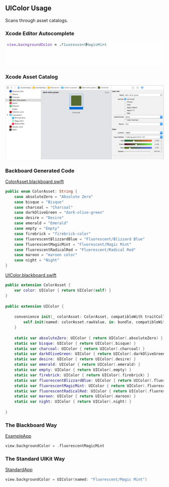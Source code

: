 ## UIColor Usage

Scans through asset catalogs.

### Xcode Editor Autocomplete

![Autocomplete UIColor](Images/AutocompleteUIColor.gif)

### Xcode Asset Catalog

![Asset Color Dark Olive Green](Images/AssetColorDarkOliveGreen.png)

### Backboard Generated Code

[ColorAsset.blackboard.swift](/ExampleApp/Source/Generated/ColorAsset.blackboard.swift)

```swift
public enum ColorAsset: String {
    case absoluteZero = "Absolute Zero"
    case bisque = "Bisque"
    case charcoal = "Charcoal"
    case darkOliveGreen = "dark-olive-green"
    case desire = "Desire"
    case emerald = "Emerald"
    case empty = "Empty"
    case firebrick = "firebrick-color"
    case fluorescentBlizzardBlue = "Fluorescent/Blizzard Blue"
    case fluorescentMagicMint = "Fluorescent/Magic Mint"
    case fluorescentRadicalRed = "Fluorescent/Radical Red"
    case maroon = "maroon color"
    case night = "Night"
}
```

[UIColor.blackboard.swift](/ExampleApp/Source/Generated/UIColor.blackboard.swift)

```swift
public extension ColorAsset {
    var color: UIColor { return UIColor(self) }
}

public extension UIColor {
    
    convenience init(_ colorAsset: ColorAsset, compatibleWith traitCollection: UITraitCollection? = nil) {
        self.init(named: colorAsset.rawValue, in: bundle, compatibleWith: traitCollection)!
    }
    
    static var absoluteZero: UIColor { return UIColor(.absoluteZero) }
    static var bisque: UIColor { return UIColor(.bisque) }
    static var charcoal: UIColor { return UIColor(.charcoal) }
    static var darkOliveGreen: UIColor { return UIColor(.darkOliveGreen) }
    static var desire: UIColor { return UIColor(.desire) }
    static var emerald: UIColor { return UIColor(.emerald) }
    static var empty: UIColor { return UIColor(.empty) }
    static var firebrick: UIColor { return UIColor(.firebrick) }
    static var fluorescentBlizzardBlue: UIColor { return UIColor(.fluorescentBlizzardBlue) }
    static var fluorescentMagicMint: UIColor { return UIColor(.fluorescentMagicMint) }
    static var fluorescentRadicalRed: UIColor { return UIColor(.fluorescentRadicalRed) }
    static var maroon: UIColor { return UIColor(.maroon) }
    static var night: UIColor { return UIColor(.night) }
    
}
```

### The Blackboard Way

[ExampleApp](/ExampleApp/Source/FooterViewController.swift#L43)
```swift
view.backgroundColor = .fluorescentMagicMint
```

### The Standard UIKit Way

[StandardApp](/StandardApp/Source/FooterViewController.swift#L43)
```swift
view.backgroundColor = UIColor(named: "Fluorescent/Magic Mint")
```
